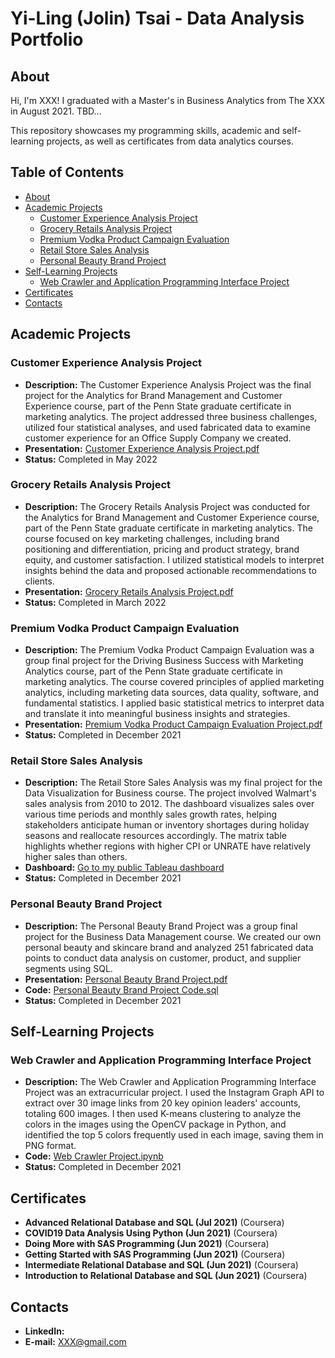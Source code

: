 # Yi-Ling (Jolin) Tsai - Data Analysis Portfolio

## About
Hi, I'm XXX! I graduated with a Master's in Business Analytics from The XXX in August 2021. TBD...

This repository showcases my programming skills, academic and self-learning projects, as well as certificates from data analytics courses.

## Table of Contents
- [About]([#about](https://github.com/Yi-LingT/Optimizing-Inventory-for-Maximized-Profitability/blob/main/Optimizing-Inventory-for-Maximized-Profitability.ipynb))
- [Academic Projects](#academic-projects)
  - [Customer Experience Analysis Project](#customer-experience-analysis-project)
  - [Grocery Retails Analysis Project](#grocery-retails-analysis-project)
  - [Premium Vodka Product Campaign Evaluation](#premium-vodka-product-campaign-evaluation)
  - [Retail Store Sales Analysis](#retail-store-sales-analysis)
  - [Personal Beauty Brand Project](#personal-beauty-brand-project)
- [Self-Learning Projects](#self-learning-projects)
  - [Web Crawler and Application Programming Interface Project](#web-crawler-and-application-programming-interface-project)
- [Certificates](#certificates)
- [Contacts](#contacts)

## Academic Projects

### Customer Experience Analysis Project
- **Description:** The Customer Experience Analysis Project was the final project for the Analytics for Brand Management and Customer Experience course, part of the Penn State graduate certificate in marketing analytics. The project addressed three business challenges, utilized four statistical analyses, and used fabricated data to examine customer experience for an Office Supply Company we created.
- **Presentation:** [Customer Experience Analysis Project.pdf](#)
- **Status:** Completed in May 2022

### Grocery Retails Analysis Project
- **Description:** The Grocery Retails Analysis Project was conducted for the Analytics for Brand Management and Customer Experience course, part of the Penn State graduate certificate in marketing analytics. The course focused on key marketing challenges, including brand positioning and differentiation, pricing and product strategy, brand equity, and customer satisfaction. I utilized statistical models to interpret insights behind the data and proposed actionable recommendations to clients.
- **Presentation:** [Grocery Retails Analysis Project.pdf](#)
- **Status:** Completed in March 2022

### Premium Vodka Product Campaign Evaluation
- **Description:** The Premium Vodka Product Campaign Evaluation was a group final project for the Driving Business Success with Marketing Analytics course, part of the Penn State graduate certificate in marketing analytics. The course covered principles of applied marketing analytics, including marketing data sources, data quality, software, and fundamental statistics. I applied basic statistical metrics to interpret data and translate it into meaningful business insights and strategies.
- **Presentation:** [Premium Vodka Product Campaign Evaluation Project.pdf](#)
- **Status:** Completed in December 2021

### Retail Store Sales Analysis
- **Description:** The Retail Store Sales Analysis was my final project for the Data Visualization for Business course. The project involved Walmart's sales analysis from 2010 to 2012. The dashboard visualizes sales over various time periods and monthly sales growth rates, helping stakeholders anticipate human or inventory shortages during holiday seasons and reallocate resources accordingly. The matrix table highlights whether regions with higher CPI or UNRATE have relatively higher sales than others.
- **Dashboard:** [Go to my public Tableau dashboard](#)
- **Status:** Completed in December 2021

### Personal Beauty Brand Project
- **Description:** The Personal Beauty Brand Project was a group final project for the Business Data Management course. We created our own personal beauty and skincare brand and analyzed 251 fabricated data points to conduct data analysis on customer, product, and supplier segments using SQL.
- **Presentation:** [Personal Beauty Brand Project.pdf](#)
- **Code:** [Personal Beauty Brand Project Code.sql](#)
- **Status:** Completed in December 2021

## Self-Learning Projects

### Web Crawler and Application Programming Interface Project
- **Description:** The Web Crawler and Application Programming Interface Project was an extracurricular project. I used the Instagram Graph API to extract over 30 image links from 20 key opinion leaders' accounts, totaling 600 images. I then used K-means clustering to analyze the colors in the images using the OpenCV package in Python, and identified the top 5 colors frequently used in each image, saving them in PNG format.
- **Code:** [Web Crawler Project.ipynb](#)
- **Status:** Completed in December 2021

## Certificates
- **Advanced Relational Database and SQL (Jul 2021)** (Coursera)
- **COVID19 Data Analysis Using Python (Jun 2021)** (Coursera)
- **Doing More with SAS Programming (Jun 2021)** (Coursera)
- **Getting Started with SAS Programming (Jun 2021)** (Coursera)
- **Intermediate Relational Database and SQL (Jun 2021)** (Coursera)
- **Introduction to Relational Database and SQL (Jun 2021)** (Coursera)

## Contacts
- **LinkedIn:** [](#)
- **E-mail:** [XXX@gmail.com](mailto:XXX@gmail.com)
